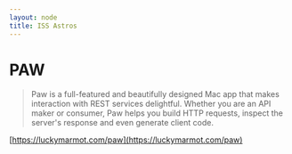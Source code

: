 ```yaml
---
layout: node
title: ISS Astros
---
```

PAW
===

> Paw is a full-featured and beautifully designed Mac app that makes interaction with REST services delightful. Whether you are an API maker or consumer, Paw helps you build HTTP requests, inspect the server's response and even generate client code.

[https://luckymarmot.com/paw](https://luckymarmot.com/paw)  